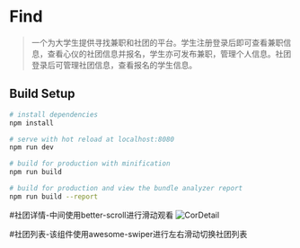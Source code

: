 # Find

> 一个为大学生提供寻找兼职和社团的平台。学生注册登录后即可查看兼职信息，查看心仪的社团信息并报名，学生亦可发布兼职，管理个人信息。社团登录后可管理社团信息，查看报名的学生信息。

## Build Setup

``` bash
# install dependencies
npm install

# serve with hot reload at localhost:8080
npm run dev

# build for production with minification
npm run build

# build for production and view the bundle analyzer report
npm run build --report
```

#社团详情-中间使用better-scroll进行滑动观看
![CorDetail](https://github.com/Jacken01/Vue-Project-Find/blob/master/CorDetail.PNG)

#社团列表-该组件使用awesome-swiper进行左右滑动切换社团列表
